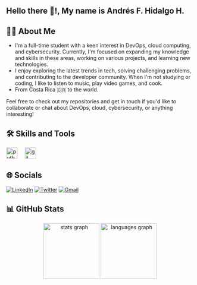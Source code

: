 <h2 align="left">Hello there 👋!, My name is Andrés F. Hidalgo H.</h2>

## 🧑‍💻 About Me
- I'm a full-time student with a keen interest in DevOps, cloud computing, and cybersecurity. Currently, I'm focused on expanding my knowledge and skills in these areas, working on various projects, and learning new technologies.
- I enjoy exploring the latest trends in tech, solving challenging problems, and contributing to the developer community. When I'm not studying or coding, I like to listen to music, play video games, and cook.
- From Costa Rica 🇨🇷 to the world.

Feel free to check out my repositories and get in touch if you'd like to collaborate or chat about DevOps, cloud, cybersecurity, or anything interesting!

## 🛠️ Skills and Tools
<div align="left">
  <img src="https://cdn.jsdelivr.net/gh/devicons/devicon/icons/python/python-original.svg" height="30" alt="python logo"  />
  <img width="12" />
  <img src="https://cdn.jsdelivr.net/gh/devicons/devicon/icons/git/git-original.svg" height="30" alt="git logo"  />
  <img width="12" />
  <!-- Add more icons as needed -->
</div>

## 🌐 Socials
[![LinkedIn](https://img.shields.io/static/v1?message=LinkedIn&logo=linkedin&label=&color=0077B5&logoColor=white&labelColor=&style=for-the-badge)](https://www.linkedin.com/in/felipe-hidalgo-hern%C3%A1ndez-703b5a1a0/)
[![Twitter](https://img.shields.io/static/v1?message=Twitter&logo=twitter&label=&color=1DA1F2&logoColor=white&labelColor=&style=for-the-badge)](https://x.com/AndrsFe89388701)
[![Gmail](https://img.shields.io/static/v1?message=Gmail&logo=gmail&label=&color=D14836&logoColor=white&labelColor=&style=for-the-badge)](mailto:felipehidalgohernandez96@gmail.com)

## 📊 GitHub Stats
<div align="center">
  <img src="https://github-readme-stats.vercel.app/api?username=AFHH999&hide_title=false&hide_rank=false&show_icons=true&include_all_commits=true&count_private=true&disable_animations=false&theme=dracula&locale=en&hide_border=false" height="150" alt="stats graph"  />
  <img src="https://github-readme-stats.vercel.app/api/top-langs?username=AFHH999&locale=en&hide_title=false&layout=compact&card_width=320&langs_count=5&theme=dracula&hide_border=false" height="150" alt="languages graph"  />
</div>

